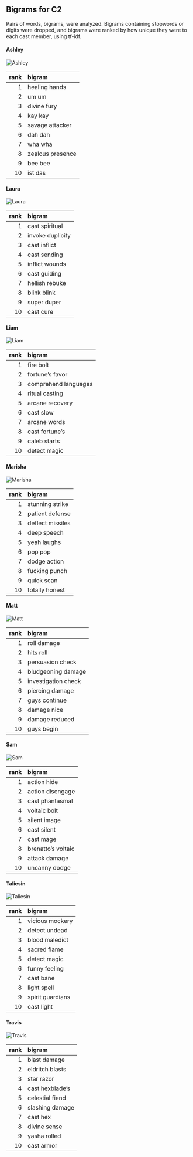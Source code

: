
## Bigrams for C2

Pairs of words, bigrams, were analyzed. Bigrams containing stopwords or
digits were dropped, and bigrams were ranked by how unique they were to
each cast member, using tf-idf.

#### Ashley

![Ashley](../plots/bigramClouds/C2/C2ASHLEY.png)

| rank | bigram           |
|-----:|:-----------------|
|    1 | healing hands    |
|    2 | um um            |
|    3 | divine fury      |
|    4 | kay kay          |
|    5 | savage attacker  |
|    6 | dah dah          |
|    7 | wha wha          |
|    8 | zealous presence |
|    9 | bee bee          |
|   10 | ist das          |

#### Laura

![Laura](../plots/bigramClouds/C2/C2LAURA.png)

| rank | bigram           |
|-----:|:-----------------|
|    1 | cast spiritual   |
|    2 | invoke duplicity |
|    3 | cast inflict     |
|    4 | cast sending     |
|    5 | inflict wounds   |
|    6 | cast guiding     |
|    7 | hellish rebuke   |
|    8 | blink blink      |
|    9 | super duper      |
|   10 | cast cure        |

#### Liam

![Liam](../plots/bigramClouds/C2/C2LIAM.png)

| rank | bigram               |
|-----:|:---------------------|
|    1 | fire bolt            |
|    2 | fortune’s favor      |
|    3 | comprehend languages |
|    4 | ritual casting       |
|    5 | arcane recovery      |
|    6 | cast slow            |
|    7 | arcane words         |
|    8 | cast fortune’s       |
|    9 | caleb starts         |
|   10 | detect magic         |

#### Marisha

![Marisha](../plots/bigramClouds/C2/C2MARISHA.png)

| rank | bigram           |
|-----:|:-----------------|
|    1 | stunning strike  |
|    2 | patient defense  |
|    3 | deflect missiles |
|    4 | deep speech      |
|    5 | yeah laughs      |
|    6 | pop pop          |
|    7 | dodge action     |
|    8 | fucking punch    |
|    9 | quick scan       |
|   10 | totally honest   |

#### Matt

![Matt](../plots/bigramClouds/C2/C2MATT.png)

| rank | bigram              |
|-----:|:--------------------|
|    1 | roll damage         |
|    2 | hits roll           |
|    3 | persuasion check    |
|    4 | bludgeoning damage  |
|    5 | investigation check |
|    6 | piercing damage     |
|    7 | guys continue       |
|    8 | damage nice         |
|    9 | damage reduced      |
|   10 | guys begin          |

#### Sam

![Sam](../plots/bigramClouds/C2/C2SAM.png)

| rank | bigram             |
|-----:|:-------------------|
|    1 | action hide        |
|    2 | action disengage   |
|    3 | cast phantasmal    |
|    4 | voltaic bolt       |
|    5 | silent image       |
|    6 | cast silent        |
|    7 | cast mage          |
|    8 | brenatto’s voltaic |
|    9 | attack damage      |
|   10 | uncanny dodge      |

#### Taliesin

![Taliesin](../plots/bigramClouds/C2/C2TALIESIN.png)

| rank | bigram           |
|-----:|:-----------------|
|    1 | vicious mockery  |
|    2 | detect undead    |
|    3 | blood maledict   |
|    4 | sacred flame     |
|    5 | detect magic     |
|    6 | funny feeling    |
|    7 | cast bane        |
|    8 | light spell      |
|    9 | spirit guardians |
|   10 | cast light       |

#### Travis

![Travis](../plots/bigramClouds/C2/C2TRAVIS.png)

| rank | bigram          |
|-----:|:----------------|
|    1 | blast damage    |
|    2 | eldritch blasts |
|    3 | star razor      |
|    4 | cast hexblade’s |
|    5 | celestial fiend |
|    6 | slashing damage |
|    7 | cast hex        |
|    8 | divine sense    |
|    9 | yasha rolled    |
|   10 | cast armor      |
